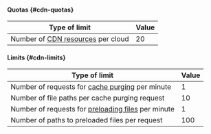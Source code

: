 #### Quotas {#cdn-quotas}

| Type of limit | Value |
|----------------------------------------|----------|
| Number of [CDN resources](../../cdn/concepts/resource.md) per cloud | 20 |

#### Limits {#cdn-limits}

| Type of limit | Value |
| ----- | ----- |
| Number of requests for [cache purging](../../cdn/concepts/caching.md#purge) per minute | 1 |
| Number of file paths per cache purging request | 10 |
| Number of requests for [preloading files](../../cdn/concepts/caching.md#prefetch) per minute | 1 |
| Number of paths to preloaded files per request | 100 |